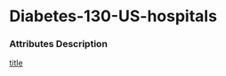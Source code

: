 # Diabetes-130-US-hospitals

### Attributes Description

[title](https://www.hindawi.com/journals/bmri/2014/781670/tab1/)